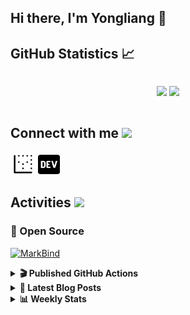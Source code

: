 ## Hi there, I'm Yongliang 👋 

## GitHub Statistics :chart_with_upwards_trend:
<div align="center">
<div style="display: flex; align-items: center; justify-content: center;">

[![](https://github-readme-stats.vercel.app/api?username=tlylt&show_icons=true&theme=tokyonight&hide_border=true&locale=en)](https://github.com/tlylt)
[![](https://github-readme-streak-stats.herokuapp.com/?user=tlylt&theme=tokyonight&hide_border=true)](https://github.com/tlylt)
</div>
</div>

## Connect with me <img src="https://media.giphy.com/media/2wh5K5yE3ulp3xgYcG/giphy-downsized.gif" width="30">

<a href="https://www.yongliangliu.com/" target="_blank"><img align="center" src="static/site-icon.png" alt="yongliangliu.com" height="40" width="40" /></a>
<a href="https://dev.to/tlylt" target="_blank"><img align="center" src="static/dev-badge.svg" alt="dev.to/tlylt" height="35" width="35" /></a>

## Activities <img src="https://media.giphy.com/media/WUlplcMpOCEmTGBtBW/giphy.gif" width="30">

### 🔭 Open Source

[![MarkBind](https://github-readme-stats.vercel.app/api/pin/?username=markbind&repo=markbind)](https://github.com/MarkBind/markbind)

<details>
<summary> <b>🎬 Published GitHub Actions </b> </summary>

[![install-graphviz](https://github-readme-stats.vercel.app/api/pin/?username=tlylt&repo=install-graphviz)](https://github.com/tlylt/install-graphviz)

[![reposense-action](https://github-readme-stats.vercel.app/api/pin/?username=tlylt&repo=reposense-action)](https://github.com/tlylt/reposense-action)

[![markbin-action](https://github-readme-stats.vercel.app/api/pin/?username=markbind&repo=markbind-action)](https://github.com/MarkBind/markbind-action)

</details>

<details>
<summary> <b>📕 Latest Blog Posts</b> </summary>

<!-- BLOG-POST-LIST:START -->
- [Repository Pattern, Revisited](https://www.yongliangliu.com/blog/repository-pattern-revisited/)
- [Open Source Software &lpar;OSS&rpar; Developer Journey](https://www.yongliangliu.com/blog/oss-dev-logs/)
- [Crossing abstraction barrier between parent and child class](https://www.yongliangliu.com/blog/cross-abstraction-barrier-between-parent-child/)
- [Intermediate GitHub CI Workflow Walk Through](https://www.yongliangliu.com/blog/intermediate-github-ci-workflow-walk-through/)
- [RooFind](https://www.yongliangliu.com/blog/roofind/)
<!-- BLOG-POST-LIST:END -->

</details>

<details>
<summary> <b>📊 Weekly Stats</b> </summary>

<!--START_SECTION:waka-->
![Code Time](http://img.shields.io/badge/Code%20Time-545%20hrs%2037%20mins-blue)

**🐱 My GitHub Data** 

> 🏆 4,270 Contributions in the Year 2022
 > 
> 📦 315.0 kB Used in GitHub's Storage 
 > 
> 🚫 Not Opted to Hire
 > 
> 📜 125 Public Repositories 
 > 
> 🔑 26 Private Repositories  
 > 
**I'm an Early 🐤** 

```text
🌞 Morning    371 commits    ███████░░░░░░░░░░░░░░░░░░   28.47% 
🌆 Daytime    321 commits    ██████░░░░░░░░░░░░░░░░░░░   24.64% 
🌃 Evening    506 commits    █████████░░░░░░░░░░░░░░░░   38.83% 
🌙 Night      105 commits    ██░░░░░░░░░░░░░░░░░░░░░░░   8.06%

```
📅 **I'm Most Productive on Friday** 

```text
Monday       165 commits    ███░░░░░░░░░░░░░░░░░░░░░░   12.66% 
Tuesday      125 commits    ██░░░░░░░░░░░░░░░░░░░░░░░   9.59% 
Wednesday    202 commits    ████░░░░░░░░░░░░░░░░░░░░░   15.5% 
Thursday     204 commits    ████░░░░░░░░░░░░░░░░░░░░░   15.66% 
Friday       244 commits    ████░░░░░░░░░░░░░░░░░░░░░   18.73% 
Saturday     186 commits    ███░░░░░░░░░░░░░░░░░░░░░░   14.27% 
Sunday       177 commits    ███░░░░░░░░░░░░░░░░░░░░░░   13.58%

```


📊 **This Week I Spent My Time On** 

```text
⌚︎ Time Zone: Asia/Singapore

💬 Programming Languages: 
JavaScript               6 hrs 11 mins       █████████████░░░░░░░░░░░░   55.01% 
Markdown                 1 hr 46 mins        ████░░░░░░░░░░░░░░░░░░░░░   15.75% 
YAML                     1 hr 15 mins        ██░░░░░░░░░░░░░░░░░░░░░░░   11.23% 
JSON                     38 mins             █░░░░░░░░░░░░░░░░░░░░░░░░   5.75% 
Docker                   26 mins             █░░░░░░░░░░░░░░░░░░░░░░░░   3.86%

```


 Last Updated on 29/10/2022 00:40:24 UTC
<!--END_SECTION:waka-->

</details>
